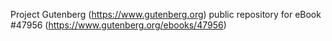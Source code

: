 Project Gutenberg (https://www.gutenberg.org) public repository for eBook #47956 (https://www.gutenberg.org/ebooks/47956)
